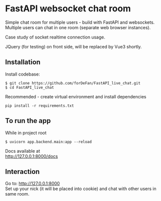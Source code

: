 <h1>FastAPI websocket chat room</h1>

Simple chat room for multiple users - build with FastAPI and websockets.
Multiple users can chat in one room (separate web browser instances).<br>

Case study of socket realtime connection usage.<br>

JQuery (for testing) on front side, will be replaced by Vue3 shortly.


## Installation

Install codebase:

```
$ git clone https://github.com/forDeFan/FastAPI_live_chat.git
$ cd FastAPI_live_chat
```

Recommended - create virtual environment and install dependencies

```
pip install -r requirements.txt
```

## To run the app

While in project root

```
$ uvicorn app.backend.main:app --reload
```

Docs available at<br>http://127.0.0.1:8000/docs


## Interaction

Go to: http://127.0.0.1:8000 <br>
Set up your nick (it will be placed into cookie) and chat with other users in same room.